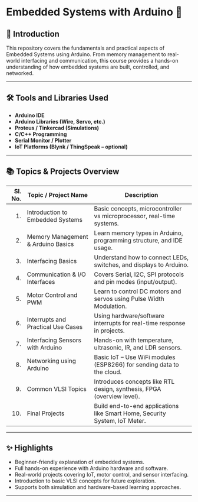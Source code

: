 # Embedded Systems with Arduino 🚀

## 📘 Introduction
This repository covers the fundamentals and practical aspects of Embedded Systems using Arduino. From memory management to real-world interfacing and communication, this course provides a hands-on understanding of how embedded systems are built, controlled, and networked.


---

## 🛠️ Tools and Libraries Used

- **Arduino IDE**
- **Arduino Libraries (Wire, Servo, etc.)**
- **Proteus / Tinkercad (Simulations)**
- **C/C++ Programming**
- **Serial Monitor / Plotter**
- **IoT Platforms (Blynk / ThingSpeak – optional)**

---

## 📚 Topics & Projects Overview

| Sl. No. | Topic / Project Name              | Description                                                                 |
|--------:|-----------------------------------|-----------------------------------------------------------------------------|
| 1.      | Introduction to Embedded Systems  | Basic concepts, microcontroller vs microprocessor, real-time systems.       |
| 2.      | Memory Management & Arduino Basics| Learn memory types in Arduino, programming structure, and IDE usage.        |
| 3.      | Interfacing Basics                | Understand how to connect LEDs, switches, and displays to Arduino.          |
| 4.      | Communication & I/O Interfaces    | Covers Serial, I2C, SPI protocols and pin modes (input/output).             |
| 5.      | Motor Control and PWM             | Learn to control DC motors and servos using Pulse Width Modulation.         |
| 6.      | Interrupts and Practical Use Cases| Using hardware/software interrupts for real-time response in projects.      |
| 7.      | Interfacing Sensors with Arduino  | Hands-on with temperature, ultrasonic, IR, and LDR sensors.                 |
| 8.      | Networking using Arduino          | Basic IoT – Use WiFi modules (ESP8266) for sending data to the cloud.       |
| 9.      | Common VLSI Topics                | Introduces concepts like RTL design, synthesis, FPGA (overview level).      |
| 10.     | Final Projects                    | Build end-to-end applications like Smart Home, Security System, IoT Meter.  |

---

## ✨ Highlights

- Beginner-friendly explanation of embedded systems.
- Full hands-on experience with Arduino hardware and software.
- Real-world projects covering IoT, motor control, and sensor interfacing.
- Introduction to basic VLSI concepts for future exploration.
- Supports both simulation and hardware-based learning approaches.

---

